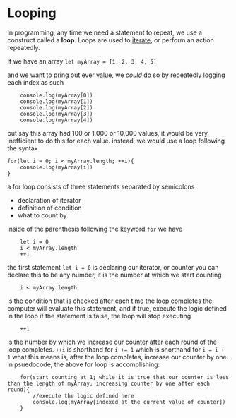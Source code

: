 # Looping

In programming, any time we need a statement to repeat, we use a construct called a **loop**. Loops are used to [iterate](https://www.merriam-webster.com/dictionary/iteration), or perform an action repeatedly.

If we have an array `let myArray = [1, 2, 3, 4, 5]`

and we want to pring out ever value, we _could_ do so by repeatedly logging each index as such

```
    console.log(myArray[0])
    console.log(myArray[1])
    console.log(myArray[2])
    console.log(myArray[3])
    console.log(myArray[4])
```

but say this array had 100 or 1,000 or 10,000 values, it would be very inefficient to do this for each value. instead, we would use a loop following the syntax

    for(let i = 0; i < myArray.length; ++i){
        console.log(myArray[i])
    }

a for loop consists of three statements separated by semicolons

- declaration of iterator
- definition of condition
- what to count by

inside of the parenthesis following the keyword `for` we have

```
    let i = 0
    i < myArray.length
    ++i
```

the first statement `let i = 0` is declaring our iterator, or counter
you can declare this to be any number, it is the number at which we start counting

```
    i < myArray.length
```

is the condition that is checked after each time the loop completes
the computer will evaluate this statement, and if true, execute the logic defined in the loop
if the statement is false, the loop will stop executing

```
    ++i
```

is the number by which we increase our counter after each round of the loop completes. `++i` is shorthand for `i += 1` which is shorthand for `i = i + 1`
what this means is, after the loop completes, increase our counter by one.
in psuedocode, the above for loop is accomplishing:

```
    for(start counting at 1; while it is true that our counter is less than the length of myArray; increasing counter by one after each round){
        //execute the logic defined here
        console.log(myArray[indexed at the current value of counter])
    }
```
